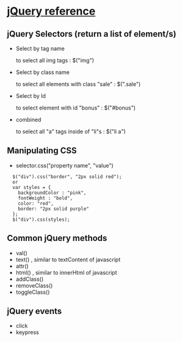# [jQuery reference](https://api.jquery.com/)

## jQuery Selectors (return a list of element/s)

- Select by tag name
  
  to select all img tags : $("img")
  
- Select by class name

  to select all elements with class "sale" : $(".sale")
  
- Select by Id

  to select element with id "bonus" : $("#bonus")
  
- combined

  to select all "a" tags inside of "li"s : $("li a")
  
## Manipulating CSS
 - selector.css("property name", "value")
 ```
   $("div").css("border", "2px solid red");
   or
   var styles = {
     backgroundColor : "pink",
     fontWeight : "bold",
     color: "red",
     border: "2px solid purple"
   };
   $("div").css(styles);
 ```  
  
## Common jQuery methods
 - val()
 - text()  , similar to textContent of javascript
 - attr()
 - html()  , similar to innerHtml of javascript
 - addClass()
 - removeClass()
 - toggleClass()
 
 ## jQuery events
 - click
 - keypress
 
